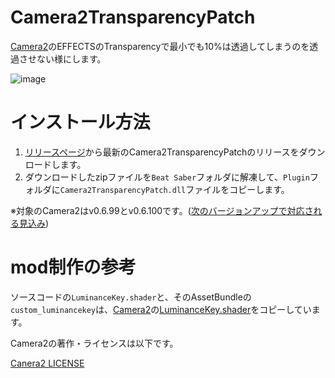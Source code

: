 # Camera2TransparencyPatch
[Camera2](https://github.com/kinsi55/CS_BeatSaber_Camera2)のEFFECTSのTransparencyで最小でも10%は透過してしまうのを透過させない様にします。

![image](https://user-images.githubusercontent.com/14249877/222939931-9a1f5b3c-62a5-456b-88e7-b1ba2437770c.png)

# インストール方法
1. [リリースページ](https://github.com/rynan4818/Camera2TransparencyPatch/releases)から最新のCamera2TransparencyPatchのリリースをダウンロードします。
2. ダウンロードしたzipファイルを`Beat Saber`フォルダに解凍して、`Plugin`フォルダに`Camera2TransparencyPatch.dll`ファイルをコピーします。

※対象のCamera2はv0.6.99とv0.6.100です。([次のバージョンアップで対応される見込み](https://github.com/kinsi55/CS_BeatSaber_Camera2/issues/98))

# mod制作の参考
ソースコードの`LuminanceKey.shader`と、そのAssetBundleの`custom_luminancekey`は、[Camera2](https://github.com/kinsi55/CS_BeatSaber_Camera2)の[LuminanceKey.shader](https://github.com/kinsi55/CS_BeatSaber_Camera2/blob/master/Shaders/LuminanceKey.shader)をコピーしています。

Camera2の著作・ライセンスは以下です。

[Canera2 LICENSE](https://github.com/rynan4818/Camera2TransparencyPatch/blob/main/Camera2_LICENSE)

